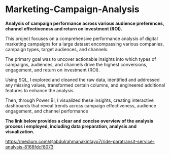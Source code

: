 # Marketing-Campaign-Analysis
**Analysis of campaign performance across various audience preferences, channel effectiveness and return on investment (ROI).**

This project focuses on a comprehensive performance analysis of digital marketing campaigns for a large dataset encompassing various companies, campaign types, target audiences, and 
channels. 

The primary goal was to uncover actionable insights into which types of campaigns, audiences, and channels drive the highest conversions, engagement, and return on investment (ROI).

Using SQL, I explored and cleaned the raw data, identified and addressed any missing values, transformed certain columns, and engineered additional features to enhance the analysis. 

Then, through Power BI, I visualized these insights, creating interactive dashboards that reveal trends across campaign effectiveness, audience engagement, and channel performance

**The link below provides a clear and concise overview of the analysis process i employed, including data preparation, analysis and visualization.**

https://medium.com/@abdulrahmanakintayo7/ride-paratransit-service-analysis-8168fdcf8073
